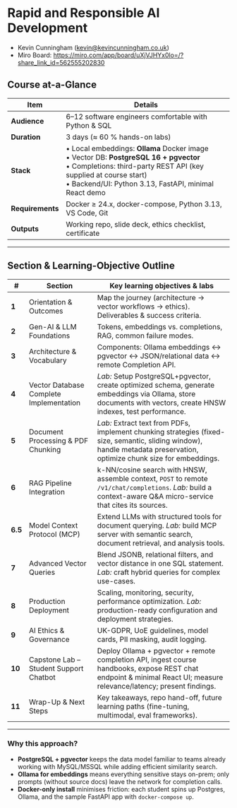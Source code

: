 # Rapid and Responsible AI Development

- Kevin Cunningham (kevin@kevincunningham.co.uk)
- Miro Board: https://miro.com/app/board/uXjVJHYx0lo=/?share_link_id=562555202830

## Course at-a-Glance

| Item             | Details                                                                                                                                                                                                                  |
| ---------------- | ------------------------------------------------------------------------------------------------------------------------------------------------------------------------------------------------------------------------ |
| **Audience**     | 6–12 software engineers comfortable with Python & SQL                                                                                                                                                                    |
| **Duration**     | 3 days (≈ 60 % hands-on labs)                                                                                                                                                                                            |
| **Stack**        | • Local embeddings: **Ollama** Docker image<br>• Vector DB: **PostgreSQL 16 + pgvector**<br>• Completions: third-party REST API (key supplied at course start)<br>• Backend/UI: Python 3.13, FastAPI, minimal React demo |
| **Requirements** | Docker ≥ 24.x, docker-compose, Python 3.13, VS Code, Git                                                                                                                                                                 |
| **Outputs**      | Working repo, slide deck, ethics checklist, certificate                                                                                                                                                                  |

---

## Section & Learning-Objective Outline

| #       | Section                                 | Key learning objectives & labs                                                                                                                                         |
| ------- | --------------------------------------- | ---------------------------------------------------------------------------------------------------------------------------------------------------------------------- |
| **1**   | Orientation & Outcomes                  | Map the journey (architecture → vector workflows → ethics). Deliverables & success criteria.                                                                           |
| **2**   | Gen-AI & LLM Foundations                | Tokens, embeddings vs. completions, RAG, common failure modes.                                                                                                         |
| **3**   | Architecture & Vocabulary               | Components: Ollama embeddings ↔ pgvector ↔ JSON/relational data ↔ remote Completion API.                                                                               |
| **4**   | Vector Database Complete Implementation | _Lab:_ Setup PostgreSQL+pgvector, create optimized schema, generate embeddings via Ollama, store documents with vectors, create HNSW indexes, test performance.        |
| **5**   | Document Processing & PDF Chunking      | _Lab:_ Extract text from PDFs, implement chunking strategies (fixed-size, semantic, sliding window), handle metadata preservation, optimize chunk size for embeddings. |
| **6**   | RAG Pipeline Integration                | k-NN/cosine search with HNSW, assemble context, `POST` to remote `/v1/chat/completions`. _Lab:_ build a context-aware Q\&A micro-service that cites its sources.       |
| **6.5** | Model Context Protocol (MCP)            | Extend LLMs with structured tools for document querying. _Lab:_ build MCP server with semantic search, document retrieval, and analysis tools.                         |
| **7**   | Advanced Vector Queries                 | Blend JSONB, relational filters, and vector distance in one SQL statement. _Lab:_ craft hybrid queries for complex use-cases.                                          |
| **8**   | Production Deployment                   | Scaling, monitoring, security, performance optimization. _Lab:_ production-ready configuration and deployment strategies.                                              |
| **9**   | AI Ethics & Governance                  | UK-GDPR, UoE guidelines, model cards, PII masking, audit logging.                                                                                                      |
| **10**  | Capstone Lab – Student Support Chatbot  | Deploy Ollama + pgvector + remote completion API, ingest course handbooks, expose REST chat endpoint & minimal React UI; measure relevance/latency; present findings.  |
| **11**  | Wrap-Up & Next Steps                    | Key takeaways, repo hand-off, future learning paths (fine-tuning, multimodal, eval frameworks).                                                                        |

---

### Why this approach?

- **PostgreSQL + pgvector** keeps the data model familiar to teams already working with MySQL/MSSQL while adding efficient similarity search.
- **Ollama for embeddings** means everything sensitive stays on-prem; only prompts (without source docs) leave the network for completion calls.
- **Docker-only install** minimises friction: each student spins up Postgres, Ollama, and the sample FastAPI app with `docker-compose up`.
